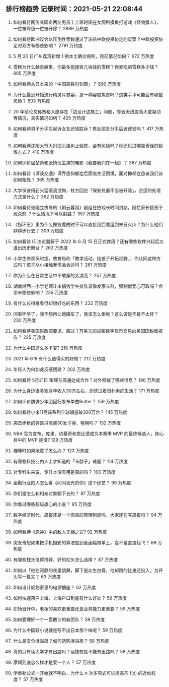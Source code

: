 
## 排行榜趋势 记录时间：2021-05-21 22:08:44
  
  1. 如何看待网传某国企两名男员工上班时间在女厕所摸鱼打游戏《怪物猎人》，一位被降级一位被开除？ 2889 万热度
    
  2. 如何看待欧洲议会以压倒性票数通过了冻结中欧投资协定的议案？中欧投资协定对双方有哪些影响？ 2791 万热度
    
  3. 5 月 20 日广州荔湾新增 1 例本土确诊病例，目前情况如何？ 972 万热度
    
  4. 雪糕为什么越卖越贵，你最多能接受几块钱的雪糕？你爱吃的雪糕多少钱？ 805 万热度
    
  5. 如何看待从日本来的「中国高铁时刻图」？ 690 万热度
    
  6. 为什么最近开始流行精灵耳整容，是一种容貌焦虑吗？这类手术可能会有哪些风险？ 503 万热度
    
  7. 20 年前论文称赛格大厦存在「边设计边施工」问题，导致天线震荡大厦晃动等情况，真实情况如何？ 425 万热度
    
  8. 如何看待男子分手后起诉女友还钱胜诉？男女朋友分手后该还钱吗？ 417 万热度
    
  9. 如何看待沈阳大爷大妈把头挂树上锻炼，会有风险吗？你还见过哪些奇怪的锻炼方式？ 410 万热度
    
  10. 如何评价屈楚萧和张婧仪主演的电影《我要我们在一起》？ 367 万热度
    
  11. 如何看待《谭谈交通》谭乔患抑郁症后面临生活困境，面对抑郁症患者我们该如何相处？ 365 万热度
    
  12. 大学保安用石头猛砸流浪狗，校方回应「保安处置不当被开除」，合适的处理方式是什么？ 362 万热度
    
  13. 如何看待张国立执导的《朝云暮雨》剧组在拍戏长时间封路，阻拦家长接孩子惹众怒 ？什么情况下可以封路？ 357 万热度
    
  14. 《指环王》里为什么摧毁魔戒时不可以直接用巨鹰运到末日火山？为什么他们非得步行去？ 309 万热度
    
  15. 如何看待 IE 浏览器将于 2022 年 6 月 15 日正式停用？还有哪些软件兴起后又退出历史舞台？ 263 万热度
    
  16. 小学生参观保时捷，教育局称「教学活动，给孩子开拓视野」，你认同这种方式吗？孩子从小接触奢侈品合适吗？ 261 万热度
    
  17. 你为什么在日常生活中不敢穿的太漂亮？ 257 万热度
    
  18. 湖南湘西一小学老师让未捐钱学生排队录像发家长群，强制献爱心可取吗？会带来哪些影响？ 235 万热度
    
  19. 有什么长得难看但却很好吃的东西？ 232 万热度
    
  20. 同事怀孕了，我不想再让她蹭车了，我该怎么拒绝？这么做是不是不太好？ 230 万热度
    
  21. 如何看待美国财政部要求，超过 1 万美元的加密数字货币交易向美国国税局报告？ 225 万热度
    
  22. 为什么中国这么多卡宴? 218 万热度
    
  23. 2021 年 618 有什么值得买的好物？ 212 万热度
    
  24. 年轻人为何如此反感团建？ 202 万热度
    
  25. 如何看待 5月21日 荣耀与高通达成合作？对外释放了哪些信息？ 186 万热度
    
  26. 为什么身边很多家庭年收入30万左右，却还过着很朴素的生活？ 171 万热度
    
  27. 如何评价防弹少年团回归发布单曲Butter？ 159 万热度
    
  28. 如何看待小米11高端系列全球销量破300万台？ 145 万热度
    
  29. 突击步枪的弹匣只能装30发子弹，够用吗？ 132 万热度
    
  30. NBA 官方宣布，库里、约基奇和恩比德成为本赛季 MVP 的最终候选人，你心目中的 MVP 是谁? 129 万热度
    
  31. 裸睡时如果地震了怎么办？ 123 万热度
    
  32. 有哪些科技业内人士才知道的「卡脖子」难题？ 114 万热度
    
  33. 对专科生来说，专升本没有用是真的吗？ 100 万热度
    
  34. 金融行业的人怎么看《闪闪发光的你》这个综艺？ 99 万热度
    
  35. 你们是怎么和相亲对象聊下去的？ 97 万热度
    
  36. 你看过哪些超级虐心的小说？ 95 万热度
    
  37. 数字经济时代，周报还是一个高效的管理制度吗，大家还在写周报吗？ 94 万热度
    
  38. 如何看待《原神》中的敌人无相之岩? 92 万热度
    
  39. 突发奇想如果把手机摄影的算法加到全画幅微单上，岂不是直接起飞？ 88 万热度
    
  40. 有哪些枕头值得推荐，好的枕头怎么选择？ 87 万热度
    
  41. 如何以「他在寂静的夜里跳舞，脚下是众生白骨，他却跳的比鬼还投入」为开头写一篇文？ 63 万热度
    
  42. 如何设计规划家里的电源插座？ 62 万热度
    
  43. 如何快速落户上海，上海户口到底有什么好处？ 59 万热度
    
  44. 职场晋升中，老板的喜欢更重要还是业务能力更重要？ 59 万热度
    
  45. 如何管理好一个一盘散沙的新团队？ 59 万热度
    
  46. 为什么中国轻小说就是写不出日本那个味呢？ 59 万热度
    
  47. 什么是安全淋浴房？如何选购淋浴房？ 58 万热度
    
  48. 真的只有读大学才有出路吗？读技校就不能有出路吗？ 58 万热度
    
  49. 摩羯到底怎么样才是爱一个人？ 57 万热度
    
  50. 学泰勒公式一开始就不明白，为什么 n 次多项式可以提高与 f(x) 的近似程度？ 57 万热度
    